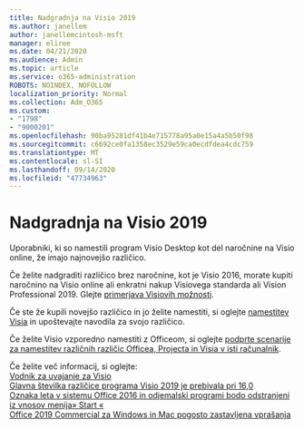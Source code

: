 ```yaml
---
title: Nadgradnja na Visio 2019
ms.author: janellem
author: janellemcintosh-msft
manager: eliree
ms.date: 04/21/2020
ms.audience: Admin
ms.topic: article
ms.service: o365-administration
ROBOTS: NOINDEX, NOFOLLOW
localization_priority: Normal
ms.collection: Adm_O365
ms.custom:
- "1798"
- "9000201"
ms.openlocfilehash: 90ba95281df41b4e715778a95a0e15a4a5b50f98
ms.sourcegitcommit: c6692ce0fa1358ec3529e59ca0ecdfdea4cdc759
ms.translationtype: MT
ms.contentlocale: sl-SI
ms.lasthandoff: 09/14/2020
ms.locfileid: "47734963"
---
```

# <a name="upgrade-to-visio-2019"></a>Nadgradnja na Visio 2019

Uporabniki, ki so namestili program Visio Desktop kot del naročnine na Visio online, že imajo najnovejšo različico. 

Če želite nadgraditi različico brez naročnine, kot je Visio 2016, morate kupiti naročnino na Visio online ali enkratni nakup Visiovega standarda ali Vision Professional 2019. Glejte [primerjava Visiovih možnosti](https://products.office.com/visio/microsoft-visio-plans-and-pricing-compare-visio-options).

Če ste že kupili novejšo različico in jo želite namestiti, si oglejte [namestitev Visia](https://support.office.com/article/f98f21e3-aa02-4827-9167-ddab5b025710?wt.mc_id=OfficeAdm_ClientDIA_Alchemy1798) in upoštevajte navodila za svojo različico. 

Če želite Visio vzporedno namestiti z Officeom, si oglejte [podprte scenarije za namestitev različnih različic Officea, Projecta in Visia v isti računalnik](https://docs.microsoft.com/deployoffice/install-different-office-visio-and-project-versions-on-the-same-computer).

Če želite več informacij, si oglejte:<br>
[Vodnik za uvajanje za Visio](https://docs.microsoft.com/deployoffice/deployment-guide-for-visio)<br>
[Glavna številka različice programa Visio 2019 je prebivala pri 16,0](https://docs.microsoft.com/deployoffice/office2019/overview#whats-stayed-the-same-in-office-2019)<br>
[Oznaka leta v sistemu Office 2016 in odjemalski programi bodo odstranjeni iz vnosov menija» Start «](https://support.office.com/article/8fe5e052-76d2-49de-af30-2e84ed3da907?wt.mc_id=OfficeAdm_ClientDIA_Alchemy1798)<br>
[Office 2019 Commercial za Windows in Mac pogosto zastavljena vprašanja](https://support.microsoft.com/help/4133312) 
